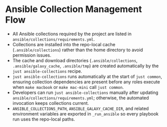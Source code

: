 # Ansible Collection Management Flow

- All Ansible collections required by the project are listed in `ansible/collections/requirements.yml`.
- Collections are installed into the repo-local cache (`.ansible/collections`) rather than the home directory to avoid permission issues.
- The cache and download directories (`.ansible/collections`, `.ansible/galaxy_cache`, `.ansible/tmp`) are created automatically by the `just ansible-collections` recipe.
- `just ansible-collections` runs automatically at the start of `just common`, ensuring collection dependencies are present before any roles execute when `make macbook` or `make mac-mini` call `just common`.
- Developers can run `just ansible-collections` manually after updating `ansible/collections/requirements.yml`; otherwise, the automated invocation keeps collections current.
- `ANSIBLE_COLLECTIONS_PATH`, `ANSIBLE_GALAXY_CACHE_DIR`, and related environment variables are exported in `_run_ansible` so every playbook run uses the repo-local paths.
